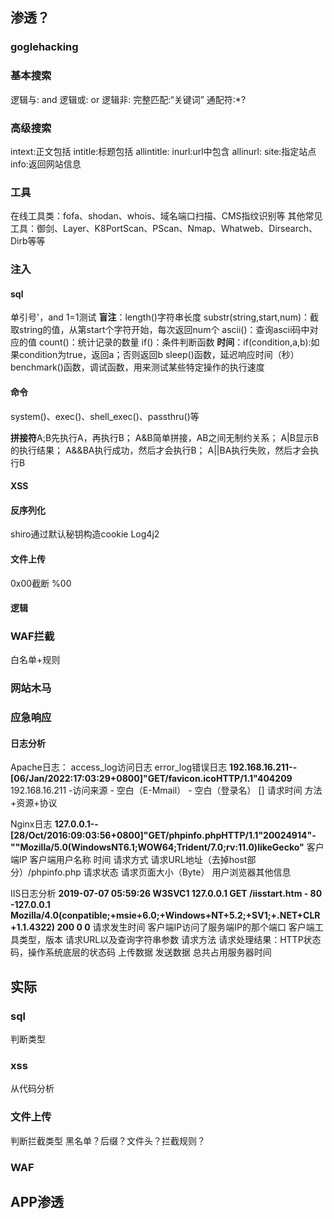 ## 渗透？
### goglehacking
### 基本搜索
逻辑与: and
逻辑或: or
逻辑非:
完整匹配:“关键词”
通配符:*?
### 高级搜索
intext:正文包括
intitle:标题包括
allintitle:
inurl:url中包含
allinurl:
site:指定站点
info:返回网站信息
### 工具
在线工具类：fofa、shodan、whois、域名端口扫描、CMS指纹识别等
其他常见工具：御剑、Layer、K8PortScan、PScan、Nmap、Whatweb、Dirsearch、Dirb等等
### 注入
#### sql
单引号'，and 1=1测试
**盲注**：length()字符串长度
substr(string,start,num)：截取string的值，从第start个字符开始，每次返回num个
ascii()：查询ascii码中对应的值
count()：统计记录的数量
if()：条件判断函数
**时间**：if(condition,a,b):如果condition为true，返回a；否则返回b
sleep()函数，延迟响应时间（秒）
benchmark()函数，调试函数，用来测试某些特定操作的执行速度

#### 命令
system()、exec()、shell_exec()、passthru()等

**拼接符**A;B先执行A，再执行B；
A&B简单拼接，AB之间无制约关系；
A|B显示B的执行结果；
A&&BA执行成功，然后才会执行B；
A||BA执行失败，然后才会执行B

#### XSS

#### 反序列化

shiro通过默认秘钥构造cookie
Log4j2

#### 文件上传
0x00截断 %00

#### 逻辑

### WAF拦截
白名单+规则

### 网站木马


### 应急响应
#### 日志分析
Apache日志：
access_log访问日志 error_log错误日志
**192.168.16.211--[06/Jan/2022:17:03:29+0800]"GET/favicon.icoHTTP/1.1"404209**
192.168.16.211 -访问来源
\- 空白（E-Mmail）
\- 空白（登录名）
[]  请求时间
方法+资源+协议

Nginx日志
**127.0.0.1--[28/Oct/2016:09:03:56+0800]"GET/phpinfo.phpHTTP/1.1"20024914"-""Mozilla/5.0(WindowsNT6.1;WOW64;Trident/7.0;rv:11.0)likeGecko"**
客户端IP 客户端用户名称 时间 请求方式 请求URL地址（去掉host部分）/phpinfo.php 请求状态 请求页面大小（Byte） 用户浏览器其他信息

IIS日志分析
**2019-07-07 05:59:26 W3SVC1 127.0.0.1 GET /iisstart.htm - 80 -127.0.0.1 Mozilla/4.0(conpatible;+msie+6.0;+Windows+NT+5.2;+SV1;+.NET+CLR+1.1.4322) 200 0 0**
请求发生时间 客户端IP访问了服务端IP的那个端口 客户端工具类型，版本 请求URL以及查询字符串参数 请求方法 请求处理结果：HTTP状态码，操作系统底层的状态码 上传数据 发送数据 总共占用服务器时间

## 实际

### sql
判断类型
### xss
从代码分析
### 文件上传
判断拦截类型
黑名单？后缀？文件头？拦截规则？
### WAF


## APP渗透
